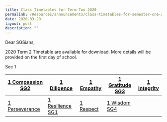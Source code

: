 ```yaml
---
title: Class Timetables for Term Two 2020
permalink: /Resources/announcements/class-timetables-for-semester-one-2020/
date: 2020-03-20
layout: post
description: ""
---
```

Dear SGSians,

2020 Term 2 Timetable are available for download. More details will be provided on the first day of school.

Sec 1

<table>
<thead>
  <tr>
    <th><a href="/files/Announcement/Timetable%20Term2%202020/Sec1/1-Compassion-SG2.pdf" target = "_blank">1 Compassion SG2</a></th>
    <th><a href="/files/Announcement/Timetable%20Term2%202020/Sec1/1-Diligence.pdf" target = "_blank">1 Diligence</a></th>
    <th><a href="/files/Announcement/Timetable%20Term2%202020/Sec1/1-Empathy.pdf" target = "_blank">1 Empathy</a></th>
    <th><a href="/files/Announcement/Timetable%20Term2%202020/Sec1/1-Gratitude-SG3.pdf" target = "_blank">1 Gratitude SG3</a></th>
    <th><a href="/files/Announcement/Timetable%20Term2%202020/Sec1/1-Integrity.pdf" target = "_blank">1 Integrity</a></th>
  </tr>
</thead>
<tbody>
  <tr>
    <td><a href="/files/Announcement/Timetable%20Term2%202020/Sec1/1-Perseverance.pdf" target = "_blank">1 Perseverance</a></td>
    <td><a href="/files/Announcement/Timetable%20Term2%202020/Sec1/1-Resilience-SG1.pdf" target = "_blank">1 Resilience SG1</a></td>
    <td><a href="[](/files/Announcement/Timetable%20Term2%202020/Sec1/1-Respect.pdf)" target = "_blank">1 Respect</a></td>
    <td><a href="https://www.sgs.edu.sg/wp-content/uploads/2020/03/1-Wisdom-SG4.pdf" target = "_blank">1 Wisdom SG4</a></td>
    <td></td>
  </tr>
</tbody>
</table>